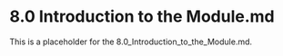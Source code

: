 # 8.0 Introduction to the Module.md

This is a placeholder for the 8.0_Introduction_to_the_Module.md.